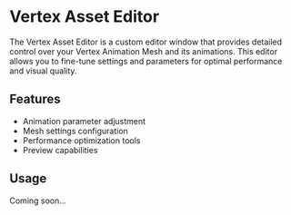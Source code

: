 # Vertex Asset Editor

The Vertex Asset Editor is a custom editor window that provides detailed control over your Vertex Animation Mesh and its animations. This editor allows you to fine-tune settings and parameters for optimal performance and visual quality.

## Features
- Animation parameter adjustment
- Mesh settings configuration
- Performance optimization tools
- Preview capabilities

## Usage
Coming soon...
